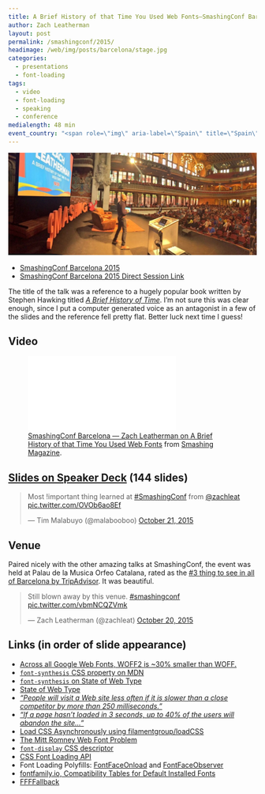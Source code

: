 ```yaml
---
title: A Brief History of that Time You Used Web Fonts—SmashingConf Barcelona
author: Zach Leatherman
layout: post
permalink: /smashingconf/2015/
headimage: /web/img/posts/barcelona/stage.jpg
categories:
  - presentations
  - font-loading
tags:
  - video
  - font-loading
  - speaking
  - conference
medialength: 48 min
event_country: "<span role=\"img\" aria-label=\"Spain\" title=\"Spain\">\U0001F1EA\U0001F1F8</span>"
---
```


<img src="/web/img/posts/barcelona/stage.jpg" alt="About to go on stage at SmashingConf Barcelona">

* [SmashingConf Barcelona 2015](http://smashingconf.com/barcelona-2015/)
* [SmashingConf Barcelona 2015 Direct Session Link](http://smashingconf.com/barcelona-2015/speakers/zach-leatherman)

The title of the talk was a reference to a hugely popular book written by Stephen Hawking titled [*A Brief History of Time*](http://www.amazon.com/Brief-History-Time-Stephen-Hawking/dp/0553380168). I’m not sure this was clear enough, since I put a computer generated voice as an antagonist in a few of the slides and the reference fell pretty flat. Better luck next time I guess!

## Video

<figure>
	<div class="fluid-width-video-wrapper"><iframe src="//player.vimeo.com/video/145055818?title=0&byline=0&portrait=0" frameborder="0" webkitallowfullscreen mozallowfullscreen allowfullscreen></iframe></div>
	<figcaption><a href="https://vimeo.com/145055818">SmashingConf Barcelona &mdash; Zach Leatherman on A Brief History of that Time You Used Web Fonts</a> from <a href="https://vimeo.com/smashingmagazine">Smashing Magazine</a>.</figcaption>
</figure>

## [Slides on Speaker Deck](https://speakerdeck.com/zachleat/a-brief-history-of-that-time-you-used-web-fonts) (144 slides)

<blockquote class="twitter-tweet" lang="en"><p lang="en" dir="ltr">Most !important thing learned at <a href="https://twitter.com/hashtag/SmashingConf?src=hash">#SmashingConf</a> from <a href="https://twitter.com/zachleat">@zachleat</a> <a href="https://t.co/OVOb6ao8Ef">pic.twitter.com/OVOb6ao8Ef</a></p>&mdash; Tim Malabuyo (@malabooboo) <a href="https://twitter.com/malabooboo/status/656846109286014976">October 21, 2015</a></blockquote>

## Venue

Paired nicely with the other amazing talks at SmashingConf, the event was held at Palau de la Musica Orfeo Catalana, rated as the [#3 thing to see in all of Barcelona by TripAdvisor](http://www.tripadvisor.com/Attraction_Review-g187497-d190824-Reviews-Palau_de_la_Musica_Orfeo_Catalana-Barcelona_Catalonia.html). It was beautiful.

<blockquote class="twitter-tweet" lang="en"><p lang="en" dir="ltr">Still blown away by this venue. <a href="https://twitter.com/hashtag/smashingconf?src=hash">#smashingconf</a> <a href="https://t.co/vbmNCQZVmk">pic.twitter.com/vbmNCQZVmk</a></p>&mdash; Zach Leatherman (@zachleat) <a href="https://twitter.com/zachleat/status/656485663823499264">October 20, 2015</a></blockquote>

## Links (in order of slide appearance)

* [Across all Google Web Fonts, WOFF2 is ~30% smaller than WOFF.](https://groups.google.com/a/chromium.org/forum/#!topic/chromium-dev/j27Ou4RtvQI/discussion)
* [`font-synthesis` CSS property on MDN](https://developer.mozilla.org/en-US/docs/Web/CSS/font-synthesis)
* [`font-synthesis` on State of Web Type](http://www.stateofwebtype.com/#font-synthesis)
* [State of Web Type](http://www.stateofwebtype.com/)
* [*“People will visit a Web site less often if it is slower than a close competitor by more than 250 milliseconds.”*](http://www.nytimes.com/2012/03/01/technology/impatient-web-users-flee-slow-loading-sites.html)
* [*“If a page hasn’t loaded in 3 seconds, up to 40% of the users will abandon the site…”*](https://twitter.com/zoompf/status/578901383253995520)
* [Load CSS Asynchronously using filamentgroup/loadCSS](https://github.com/filamentgroup/loadCSS)
* [The Mitt Romney Web Font Problem](http://zachleat.com/web/mitt-romney-webfont-problem/)
* [`font-display` CSS descriptor](https://tabatkins.github.io/specs/css-font-display/
)
* [CSS Font Loading API](http://dev.w3.org/csswg/css-font-loading/)
* Font Loading Polyfills: [FontFaceOnload](http://github.com/zachleat/fontfaceonload) and [FontFaceObserver](http://github.com/bramstein/fontfaceobserver/)
* [fontfamily.io, Compatibility Tables for Default Installed Fonts](http://fontfamily.io)
* [FFFFallback](http://ffffallback.com/)
